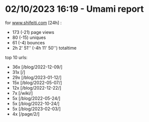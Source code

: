 # 02/10/2023 16:19 - Umami report
for www.shifeiti.com [24h] :

 - 173 (-21) page views
 - 80 (-15) uniques
 - 61 (-4) bounces
 - 2h 2' 51'' (-4h 11' 50'') totaltime


top 10 urls:
 - 36x [/blog/2022-12-09/]
 - 31x [/]
 - 29x [/blog/2023-01-12/]
 - 15x [/blog/2022-05-07/]
 - 12x [/blog/2022-12-22/]
 - 7x [/wiki/]
 - 5x [/blog/2022-05-24/]
 - 5x [/blog/2022-10-24/]
 - 5x [/blog/2023-02-03/]
 - 4x [/page/2/]


